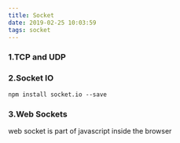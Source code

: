 ```yaml
---
title: Socket
date: 2019-02-25 10:03:59
tags: socket
---
```



### 1.TCP and UDP

### 2.Socket IO
```
npm install socket.io --save
```
### 3.Web Sockets
web socket is part of javascript inside the browser